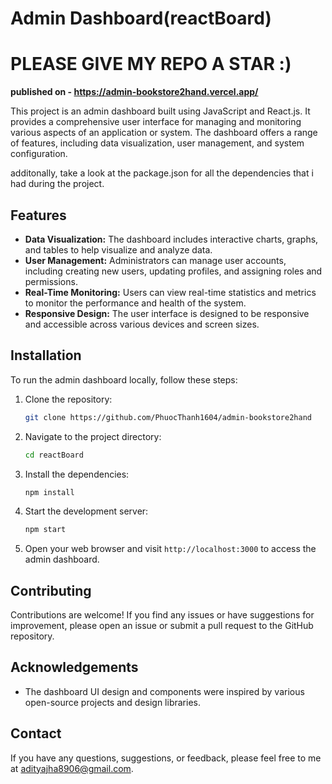
# Admin Dashboard(reactBoard)
# PLEASE GIVE MY REPO A STAR :)
**published on - https://admin-bookstore2hand.vercel.app/**

This project is an admin dashboard built using JavaScript and React.js. It provides a comprehensive user interface for managing and monitoring various aspects of an application or system. The dashboard offers a range of features, including data visualization, user management, and system configuration.
 
 
additonally, take a look at the package.json for all the dependencies that i had during the project.

## Features

- **Data Visualization:** The dashboard includes interactive charts, graphs, and tables to help visualize and analyze data.
- **User Management:** Administrators can manage user accounts, including creating new users, updating profiles, and assigning roles and permissions.
- **Real-Time Monitoring:** Users can view real-time statistics and metrics to monitor the performance and health of the system.
- **Responsive Design:** The user interface is designed to be responsive and accessible across various devices and screen sizes.

## Installation

To run the admin dashboard locally, follow these steps:

1. Clone the repository:

   ```bash
   git clone https://github.com/PhuocThanh1604/admin-bookstore2hand
   ```

2. Navigate to the project directory:

   ```bash
   cd reactBoard
   ```

3. Install the dependencies:

   ```bash
   npm install
   ```

4. Start the development server:

   ```bash
   npm start
   ```

5. Open your web browser and visit `http://localhost:3000` to access the admin dashboard.


## Contributing

Contributions are welcome! If you find any issues or have suggestions for improvement, please open an issue or submit a pull request to the GitHub repository.

## Acknowledgements

- The dashboard UI design and components were inspired by various open-source projects and design libraries.
## Contact

If you have any questions, suggestions, or feedback, please feel free to me at adityajha8906@gmail.com.
